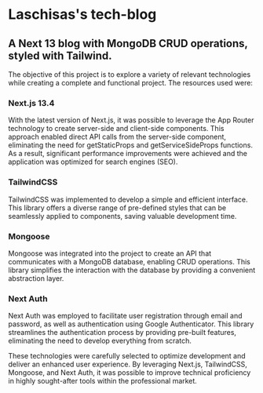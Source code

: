 # Laschisas's tech-blog
## A Next 13 blog with MongoDB CRUD operations, styled with Tailwind.

The objective of this project is to explore a variety of relevant technologies while creating a complete and functional project. The resources used were:

### Next.js 13.4
With the latest version of Next.js, it was possible to leverage the App Router technology to create server-side and client-side components. This approach enabled direct API calls from the server-side component, eliminating the need for getStaticProps and getServiceSideProps functions. As a result, significant performance improvements were achieved and the application was optimized for search engines (SEO).

### TailwindCSS
TailwindCSS was implemented to develop a simple and efficient interface. This library offers a diverse range of pre-defined styles that can be seamlessly applied to components, saving valuable development time.

### Mongoose
Mongoose was integrated into the project to create an API that communicates with a MongoDB database, enabling CRUD operations. This library simplifies the interaction with the database by providing a convenient abstraction layer.

### Next Auth
Next Auth was employed to facilitate user registration through email and password, as well as authentication using Google Authenticator. This library streamlines the authentication process by providing pre-built features, eliminating the need to develop everything from scratch.

These technologies were carefully selected to optimize development and deliver an enhanced user experience. By leveraging Next.js, TailwindCSS, Mongoose, and Next Auth, it was possible to improve technical proficiency in highly sought-after tools within the professional market.
